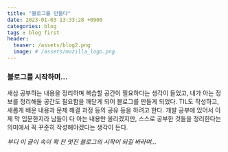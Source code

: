 ```yaml
---
title: "블로그를 만들다"
date: 2023-01-03 13:33:28 +0900
categories: blog
tags : blog first
header:
  teaser: /assets/blog2.png
  image: # /assets/mozilla_logo.png 
---
```


### 블로그를 시작하며...
새삼 공부하는 내용을 정리하며 복습할 공간이 필요하다는 생각이 들었고, 내가 아는 정보를 정리해둘 공간도 필요함을 깨닫게 되어 블로그를 만들게 되었다. TIL도 작성하고, 새롭게 배운 내용과 문제 해결 과정 등의 공유 등을 하려고 한다. 개발 공부에 있어서 이제 막 입문한지라 남들이 다 아는 내용만 올리겠지만, 스스로 공부한 것들을 정리한다는 의미에서 꼭 꾸준히 작성해야겠다는 생각이 든다.

*부디 이 글이 속이 꽉 찬 멋진 블로그의 시작이 되길 바라며...*
